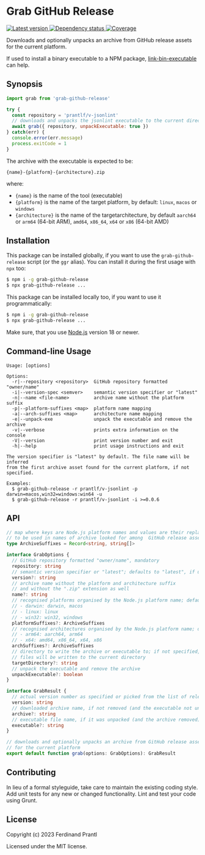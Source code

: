 # Grab GitHub Release

[![Latest version](https://img.shields.io/npm/v/grab-github-release)
 ![Dependency status](https://img.shields.io/librariesio/release/npm/grab-github-release)
](https://www.npmjs.com/package/grab-github-release)
[![Coverage](https://codecov.io/gh/prantlf/grab-github-release/branch/master/graph/badge.svg)](https://codecov.io/gh/prantlf/grab-github-release)

Downloads and optionally unpacks an archive from GitHub release assets for the current platform.

If used to install a binary executable to a NPM package, [link-bin-executable] can help.

## Synopsis

```js
import grab from 'grab-github-release'

try {
  const repository = 'prantlf/v-jsonlint'
  // downloads and unpacks the jsonlint executable to the current directory
  await grab({ repository, unpackExecutable: true })
} catch(err) {
  console.error(err.message)
  process.exitCode = 1
}
```

The archive with the executable is expected to be:

    {name}-{platform}-{architecture}.zip

where:

* `{name}` is the name of the tool (executable)
* `{platform}` is the name of the target platform, by default: `linux`, `macos` or `windows`
* `{architecture}` is the name of the targetarchitecture, by default `aarch64` or `arm64` (64-bit ARM), `amd64`, `x86_64`, `x64` or `x86` (64-bit AMD)

## Installation

This package can be installed globally, if you want to use the `grab-github-release` script (or the `ggr` alias). You can install it during the first usage with `npx` too:

```sh
$ npm i -g grab-github-release
$ npx grab-github-release ...
```

This package can be installed locally too, if you want to use it programmatically:

```sh
$ npm i -g grab-github-release
$ npx grab-github-release ...
```

Make sure, that you use [Node.js] version 18 or newer.

## Command-line Usage

    Usage: [options]

    Options:
      -r|--repository <repository>  GitHub repository formatted "owner/name"
      -i|--version-spec <semver>    semantic version specifier or "latest"
      -n|--name <file-name>         archive name without the platform suffix
      -p|--platform-suffixes <map>  platform name mapping
      -a|--arch-suffixes <map>      architecture name mapping
      -e|--unpack-exe               unpack the executable and remove the archive
      -v|--verbose                  prints extra information on the console
      -V|--version                  print version number and exit
      -h|--help                     print usage instructions and exit

    The version specifier is "latest" by default. The file name will be inferred
    from the first archive asset found for the current platform, if not specified.

    Examples:
      $ grab-github-release -r prantlf/v-jsonlint -p darwin=macos,win32=windows:win64 -u
      $ grab-github-release -r prantlf/v-jsonlint -i >=0.0.6

## API

```ts
// map where keys are Node.js platform names and values are their replacements
// to be used in names of archive looked for among  GitHub release assets
type ArchiveSuffixes = Record<string, string[]>

interface GrabOptions {
  // GitHub repository formatted "owner/name", mandatory
  repository: string
  // semantic version specifier or "latest"; defaults to "latest", if unspecified
  version?: string
  // archive name without the platform and architecture suffix
  // and without the ".zip" extension as well
  name?: string
  // recognised platforms organised by the Node.js platform name; defaults:
  // - darwin: darwin, macos
  // - linux: linux
  // - win32: win32, windows
  platformSuffixes?: ArchiveSuffixes
  // recognised architectures organised by the Node.js platform name; defaults:
  // - arm64: aarch64, arm64
  // - x64: amd64, x86_64, x64, x86
  archSuffixes?: ArchiveSuffixes
  // directory to write the archive or executable to; if not specified,
  // files will be written to the current directory
  targetDirectory?: string
  // unpack the executable and remove the archive
  unpackExecutable?: boolean
}

interface GrabResult {
  // actual version number as specified or picked from the list of releases
  version: string
  // downloaded archive name, if not removed (and the executable not unpacked)
  archive?: string
  // executable file name, if it was unpacked (and the archive removed)
  executable?: string
}

// downloads and optionally unpacks an archive from GitHub release assets
// for the current platform
export default function grab(options: GrabOptions): GrabResult
```

## Contributing

In lieu of a formal styleguide, take care to maintain the existing coding style.  Add unit tests for any new or changed functionality. Lint and test your code using Grunt.

## License

Copyright (c) 2023 Ferdinand Prantl

Licensed under the MIT license.

[Node.js]: http://nodejs.org/
[link-bin-executable]: https://github.com/prantlf/link-bin-executable
